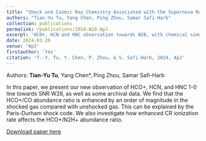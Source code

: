 ```yaml
---
title: "Shock and Cosmic Ray Chemistry Associated with the Supernova Remnant W28"
authors: "Tian-Yu Tu, Yang Chen, Ping Zhou, Samar Safi-Harb"
collection: publications
permalink: /publications/2024-W28-ApJ
excerpt: 'HCO+, HCN and HNC observation towards W28, with chemical simulations. Enhanced HCO+/CO abundance ratio in shocked gas.'
date: 2024-03-20
venue: 'ApJ'
firstauthor: 'Yes'
citation: 'T.-Y. Tu, Y. Chen, P. Zhou, & S. Safi-Harb, 2024, ApJ'
---
```

Authors: **Tian-Yu Tu**, Yang Chen*, Ping Zhou, Samar Safi-Harb 

In this paper, we present our new observation of HCO+, HCN, and HNC 1-0 line towards SNR W28, as well as some archival data. We find that the HCO+/CO abundance ratio is enhanced by an order of magnitude in the shocked gas compared with unshocked gas. This can be explained by the Paris-Durham shock code. We also investigate how enhanced CR ionization rate affects the HCO+/N2H+ abundance ratio. 

[Download paper here](http://tty1105.github.io/files/publications/2024_W28_ApJ.pdf)
